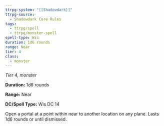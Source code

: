 ```yaml
---
ttrpg-system: "[[Shadowdark]]"
ttrpg-source:
  - Shadowdark Core Rules
tags:
  - ttrpg/spell
  - ttrpg/monster-spell
spell-type: Wis
duration: 1d6 rounds
range: Near
tier: 4
class:
  - monster
---
```

*Tier 4, monster*

**Duration:** 1d6 rounds

**Range:** Near

**DC/Spell Type:** Wis DC 14

Open a portal at a point within near to another location on any plane. Lasts 1d6 rounds or until dismissed. 
